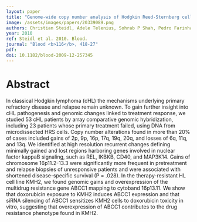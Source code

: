 ```yaml
---
layout: paper
title: "Genome-wide copy number analysis of Hodgkin Reed-Sternberg cells identifies recurrent imbalances with correlations to treatment outcome."
image: /assets/images/papers/20339089.png
authors: Christian Steidl, Adele Telenius, Sohrab P Shah, Pedro Farinha, Lorena Barclay, Merrill Boyle, Joseph M Connors, Douglas E Horsman, Randy D Gascoyne
year: 2010
ref: Steidl et al. 2010. Blood.
journal: "Blood <b>116</b>, 418-27"
pdf: 
doi: 10.1182/blood-2009-12-257345
---
```


# Abstract

In classical Hodgkin lymphoma (cHL) the mechanisms underlying primary refractory disease and relapse remain unknown. To gain further insight into cHL pathogenesis and genomic changes linked to treatment response, we studied 53 cHL patients by array comparative genomic hybridization, including 23 patients whose primary treatment failed, using DNA from microdissected HRS cells. Copy number alterations found in more than 20% of cases included gains of 2p, 9p, 16p, 17q, 19q, 20q, and losses of 6q, 11q, and 13q. We identified at high resolution recurrent changes defining minimally gained and lost regions harboring genes involved in nuclear factor kappaB signaling, such as REL, IKBKB, CD40, and MAP3K14. Gains of chromosome 16p11.2-13.3 were significantly more frequent in pretreatment and relapse biopsies of unresponsive patients and were associated with shortened disease-specific survival (P = .028). In the therapy-resistant HL cell line KMH2, we found genomic gains and overexpression of the multidrug resistance gene ABCC1 mapping to cytoband 16p13.11. We show that doxorubicin exposure to KMH2 induces ABCC1 expression and that siRNA silencing of ABCC1 sensitizes KMH2 cells to doxorubicin toxicity in vitro, suggesting that overexpression of ABCC1 contributes to the drug resistance phenotype found in KMH2.

